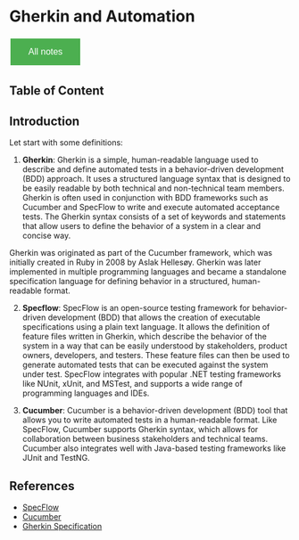 # Gherkin and Automation

<style>
  .back-button {
    background-color: #4CAF50; /* Green */
    border: none;
    color: white;
    padding: 15px 32px;
    text-align: center;
    text-decoration: none;
    display: inline-block;
    font-size: 16px;
    margin: 4px 2px;
    cursor: pointer;
  }
</style>

<button class="back-button" onclick="window.location.href='https://matiaspakua.github.io/tech.notes.io'">All notes</button>

## Table of Content

## Introduction

Let start with some definitions:

1. **Gherkin**: Gherkin is a simple, human-readable language used to describe and define automated tests in a behavior-driven development (BDD) approach. It uses a structured language syntax that is designed to be easily readable by both technical and non-technical team members. Gherkin is often used in conjunction with BDD frameworks such as Cucumber and SpecFlow to write and execute automated acceptance tests. The Gherkin syntax consists of a set of keywords and statements that allow users to define the behavior of a system in a clear and concise way.

Gherkin was originated as part of the Cucumber framework, which was initially created in Ruby in 2008 by Aslak Hellesøy. Gherkin was later implemented in multiple programming languages and became a standalone specification language for defining behavior in a structured, human-readable format.


2. **Specflow**: SpecFlow is an open-source testing framework for behavior-driven development (BDD) that allows the creation of executable specifications using a plain text language. It allows the definition of feature files written in Gherkin, which describe the behavior of the system in a way that can be easily understood by stakeholders, product owners, developers, and testers. These feature files can then be used to generate automated tests that can be executed against the system under test. SpecFlow integrates with popular .NET testing frameworks like NUnit, xUnit, and MSTest, and supports a wide range of programming languages and IDEs.

2. **Cucumber**:  Cucumber is a behavior-driven development (BDD) tool that allows you to write automated tests in a human-readable format. Like SpecFlow, Cucumber supports Gherkin syntax, which allows for collaboration between business stakeholders and technical teams. Cucumber also integrates well with Java-based testing frameworks like JUnit and TestNG.

## References

 - [SpecFlow](https://specflow.org/)
 - [Cucumber](https://cucumber.io/)
 - [Gherkin Specification](https://cucumber.io/docs/gherkin/)
  